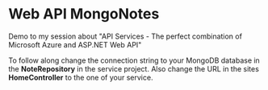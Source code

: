 Web API MongoNotes
===================

Demo to my session about "API Services - The perfect combination of Microsoft Azure and ASP.NET Web API"

To follow along change the connection string to your MongoDB database in the **NoteRepository** in the service project. Also change the URL in the sites **HomeController** to the one of your service.
